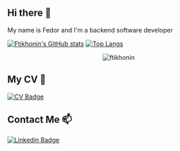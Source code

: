 ## Hi there 👋

My name is Fedor and I'm a backend software developer

[![Ftikhonin's GitHub stats](https://github-readme-stats.anuraghazra1.vercel.app/api?username=ftikhonin&count_private=true&include_all_commits=true&hide=contribs&show_icons=true&hide_border=true)](https://github.com/ftikhonin)
[![Top Langs](https://github-readme-stats.vercel.app/api/top-langs/?username=ftikhonin&exclude_repo=ftikhonin.github.io,free-for-dev&layout=compact&langs_count=6&hide_border=true)](https://github.com/ftikhonin)
<p align="center">
  <img src="https://github-readme-streak-stats.herokuapp.com/?user=ftikhonin&hide_border=true" alt="ftikhonin" />
</p>

## My CV 📄

[![CV Badge](https://img.shields.io/twitter/url?color=lightblue&label=ftikhonin&style=for-the-badge&url=https%3A%2F%2Fftikhonin.github.io)](https://ftikhonin.github.io/)

## Contact Me 📫

[![Linkedin Badge](https://img.shields.io/twitter/url?color=lightblue&label=ftikhonin&logo=linkedin&logoColor=lightblue&style=for-the-badge&url=https%3A%2F%2Fwww.linkedin.com%2Fin%ftikhonin)](https://www.linkedin.com/in/ftikhonin/)

